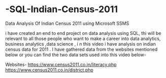 # -SQL-Indian-Census-2011
Data Analysis Of Indian Census 2011 using Microsoft SSMS

i have created an end to end project on data analysis using SQL, thi will be relevant to all those people who want to make a career into data analytics, business analytics ,data science , i n this video i have analysis on indian census data for 2011 . I have gathered data from the websites mentioned below or you can find the two data sets used into this video below-  

Websites-
https://www.census2011.co.in/literacy.php
https://www.census2011.co.in/district.php

